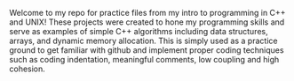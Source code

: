 Welcome to my repo for practice files from my intro to programming in C++ and UNIX! These projects were created to hone my programming skills and serve as examples of simple C++ algorithms including data structures, arrays, and dynamic memory allocation. This is simply used as a practice ground to get familiar with github and implement proper coding techniques such as coding indentation, meaningful comments, low coupling and high cohesion.
